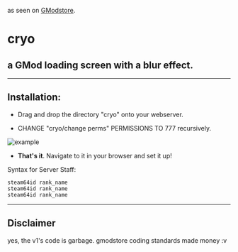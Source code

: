 as seen on [GModstore](https://gmodstore.com/scripts/view/3133).

# **cryo**

## a GMod loading screen with a blur effect.

---

## Installation:


- Drag and drop the directory "cryo" onto your webserver.

- CHANGE "cryo/change perms" PERMISSIONS TO 777 recursively.

![example](https://i.atomik.info/17337a.png)

- **That's it**. Navigate to it in your browser and set it up!


Syntax for Server Staff:
```
steam64id rank_name
steam64id rank_name
steam64id rank_name
```

---

## Disclaimer

yes, the v1's code is garbage. gmodstore coding standards made money :v
